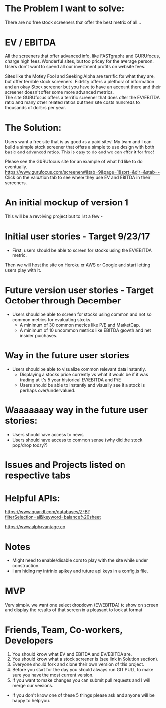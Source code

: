 # The Problem I want to solve:

There are no free stock screeners that offer the best metric of all...
# EV / EBITDA


All the screeners that offer advanced info, like FASTgraphs and
GURUfocus, charge high fees.  Wonderful sites, but too pricey for the
average person.  Users don't want to spend all our investment profits
on website fees.  

Sites like the Motley Fool and Seeking Alpha are terrific for what they
are, but offer terrible stock screeners.  Fidelity offers a plethora of
information and an okay Stock screener but you have to have an account
there and their screener doesn't offer some more advanced metrics.  
The site GURUfocus offers a terrific screener that does offer the
EV/EBITDA ratio and many other related ratios but their site costs hundreds to
thousands of dollars per year.


# The Solution:
Users want a free site that is as good as a paid sites!  My team and
I can build a simple stock screener that offers a simple to use design
with both basic and advanced ratios.  This is easy to do and we can
offer it for free!  

Please see the GURUfocus site for an example of what I'd like to do eventually.
https://www.gurufocus.com/screener/#&tab=9&page=1&sort=&dir=&stab=-
Click on the valuation tab to see where they use EV and EBITDA in their screeners.

# An initial mockup of version 1






This will be a revolving project but to list a few -
# Initial user stories - Target 9/23/17
* First, users should be able to screen for stocks using the EV/EBITDA metric.

Then we will host the site on Heroku or AWS or Google and start letting users play with it.

# Future version user stories - Target October through December
* Users should be able to screen for stocks using common and not so
common metrics for evaluating stocks.  
  * A minimum of 30 common metrics like P/E and MarketCap.
  * A minimum of 10 uncommon metrics like EBITDA growth and net insider purchases.

# Way in the future user stories
* Users should be able to visualize common relevant data instantly.
  * Displaying a stocks price currently vs what it would be if it was
  trading at it's 5 year historical EV/EBITDA and P/E
  * Users should be able to instantly and visually see if a stock is perhaps
  over/undervalued.

# Waaaaaaay way in the future user stories:
* Users should have access to news.
* Users should have access to common sense (why did the stock pop/drop today?)

# Issues and Projects listed on respective tabs

# Helpful APIs:
https://www.quandl.com/databases/ZFB?filterSelection=all&keyword=balance%20sheet

https://www.alphavantage.co

# Notes
* Might need to enable/disable cors to play with the site while under construction.  
* I am hiding my intrinio apikey and future api keys in a config.js file.

# MVP
Very simply, we want one select dropdown (EV/EBITDA) to show on screen and display the results of that screen in a pleasant to look at format

# Friends, Team, Co-workers, Developers
1) You should know what EV and EBITDA and EV/EBITDA are.
2) You should know what a stock screener is (see link in Solution section).
3) Everyone should fork and clone their own version of this project.
4) Before you start for the day you should always run GIT PULL to make sure you have the most current version.
5) If you want to make changes you can submit pull requests and I will merge our versions.
* If you don't know one of these 5 things please ask and anyone will be happy to help you.
